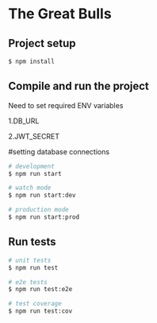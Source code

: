 <h1>The Great Bulls</h1>

## Project setup

```bash
$ npm install
```

## Compile and run the project

Need to set required ENV variables

1.DB_URL

2.JWT_SECRET

#setting database connections

```bash
# development
$ npm run start

# watch mode
$ npm run start:dev

# production mode
$ npm run start:prod
```

## Run tests

```bash
# unit tests
$ npm run test

# e2e tests
$ npm run test:e2e

# test coverage
$ npm run test:cov
```
